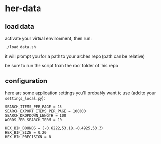 # her-data

## load data
activate your virtual environment, then run:
```
./load_data.sh
```

it will prompt you for a path to your arches repo (path can be relative)

be sure to run the script from the root folder of this repo

## configuration

here are some application settings you'll probably want to use (add to your `settings_local.py`):
```
SEARCH_ITEMS_PER_PAGE = 15
SEARCH_EXPORT_ITEMS_PER_PAGE = 100000
SEARCH_DROPDOWN_LENGTH = 100
WORDS_PER_SEARCH_TERM = 10

HEX_BIN_BOUNDS = (-0.6222,53.18,-0.4925,53.3)
HEX_BIN_SIZE = 0.20
HEX_BIN_PRECISION = 8
```
